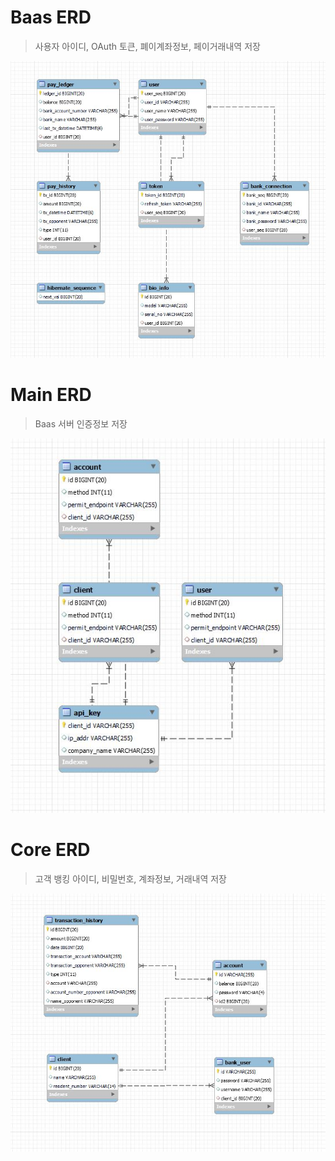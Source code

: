 # Baas ERD
> 사용자 아이디, OAuth 토큰, 폐이계좌정보, 페이거래내역 저장

![바스](바스ERD.JPG)

# Main ERD
> Baas 서버 인증정보 저장

![메인](메인ERD.JPG)

# Core ERD
> 고객 뱅킹 아이디, 비밀번호, 계좌정보, 거래내역 저장

![코어](코어ERD.JPG)
